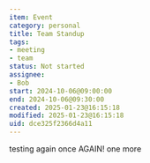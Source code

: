 ```yaml
---
item: Event
category: personal
title: Team Standup
tags:
- meeting
- team
status: Not started
assignee:
- Bob
start: 2024-10-06@09:00:00
end: 2024-10-06@09:30:00
created: 2025-01-23@16:15:18
modified: 2025-01-23@16:15:18
uid: dce325f2366d4a11
---
```


testing
again
once
AGAIN!
one more
